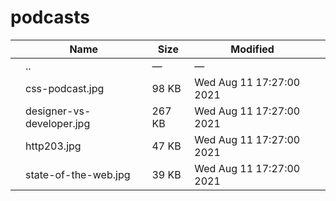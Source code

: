 podcasts
========

<table><thead><tr class="header"><th></th><th>Name</th><th>Size</th><th>Modified</th><th></th></tr></thead><tbody><tr class="odd"><td></td><td><span class="goup">..</span></td><td>—</td><td>—</td><td></td></tr><tr class="even"><td></td><td><span class="name">css-podcast.jpg</span></td><td>98 KB</td><td>Wed Aug 11 17:27:00 2021</td><td></td></tr><tr class="odd"><td></td><td><span class="name">designer-vs-developer.jpg</span></td><td>267 KB</td><td>Wed Aug 11 17:27:00 2021</td><td></td></tr><tr class="even"><td></td><td><span class="name">http203.jpg</span></td><td>47 KB</td><td>Wed Aug 11 17:27:00 2021</td><td></td></tr><tr class="odd"><td></td><td><span class="name">state-of-the-web.jpg</span></td><td>39 KB</td><td>Wed Aug 11 17:27:00 2021</td><td></td></tr></tbody></table>
